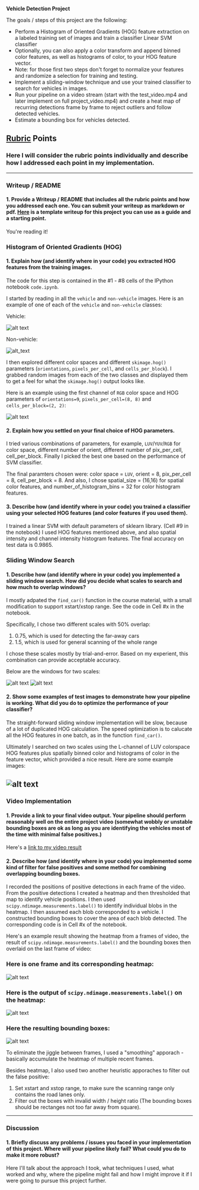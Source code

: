 **Vehicle Detection Project**

The goals / steps of this project are the following:

* Perform a Histogram of Oriented Gradients (HOG) feature extraction on a labeled training set of images and train a classifier Linear SVM classifier
* Optionally, you can also apply a color transform and append binned color features, as well as histograms of color, to your HOG feature vector. 
* Note: for those first two steps don't forget to normalize your features and randomize a selection for training and testing.
* Implement a sliding-window technique and use your trained classifier to search for vehicles in images.
* Run your pipeline on a video stream (start with the test_video.mp4 and later implement on full project_video.mp4) and create a heat map of recurring detections frame by frame to reject outliers and follow detected vehicles.
* Estimate a bounding box for vehicles detected.

[//]: # (Image References)
[car]: ./examples/car.png
[notcar]: ./examples/notcar.png
[hog]: ./examples/hog.png
[sliding]: ./examples/sliding.png
[scale1]: ./examples/scale1.png
[scale2]: ./examples/scale2.png
[find_car_windows]: ./examples/find_car_windows.png
[step1]: ./examples/step1.png
[step2]: ./examples/step2.png
[step3]: ./examples/step3.png
[video1]: ./project_video.mp4

## [Rubric](https://review.udacity.com/#!/rubrics/513/view) Points
### Here I will consider the rubric points individually and describe how I addressed each point in my implementation.  

---
### Writeup / README

#### 1. Provide a Writeup / README that includes all the rubric points and how you addressed each one.  You can submit your writeup as markdown or pdf.  [Here](https://github.com/udacity/CarND-Vehicle-Detection/blob/master/writeup_template.md) is a template writeup for this project you can use as a guide and a starting point.  

You're reading it!

### Histogram of Oriented Gradients (HOG)

#### 1. Explain how (and identify where in your code) you extracted HOG features from the training images.

The code for this step is contained in the #1 - #8 cells of the IPython notebook `code.ipynb`.  

I started by reading in all the `vehicle` and `non-vehicle` images.  Here is an example of one of each of the `vehicle` and `non-vehicle` classes:

Vehicle:

![alt text][car]

Non-vehicle:

![alt_text][notcar]

I then explored different color spaces and different `skimage.hog()` parameters (`orientations`, `pixels_per_cell`, and `cells_per_block`).  I grabbed random images from each of the two classes and displayed them to get a feel for what the `skimage.hog()` output looks like.

Here is an example using the first channel of `RGB` color space and HOG parameters of `orientations=9`, `pixels_per_cell=(8, 8)` and `cells_per_block=(2, 2)`:

![alt text][hog]

#### 2. Explain how you settled on your final choice of HOG parameters.

I tried various combinations of parameters, for example, `LUV`/`YUV`/`RGB` for color space, different number of orient, different number of pix_per_cell, cell_per_block. Finally I picked the best one based on the performance of SVM classifier. 

The final paramters chosen were: color space = `LUV`, orient = 8, pix_per_cell = 8, cell_per_block = 8. And also, I chose spatial_size = (16,16) for spatial color features, and number_of_histogram_bins = 32 for color histogram features.

#### 3. Describe how (and identify where in your code) you trained a classifier using your selected HOG features (and color features if you used them).

I trained a linear SVM with default parameters of sklearn library. (Cell #9 in the notebook) I used HOG features mentioned above, and also spatial intensity and channel intensity histogram features. The final accuracy on test data is 0.9865.

### Sliding Window Search

#### 1. Describe how (and identify where in your code) you implemented a sliding window search.  How did you decide what scales to search and how much to overlap windows?

I mostly adpated the `find_car()` function in the course material, with a small modification to support xstart/xstop range. See the code in Cell #x in the notebook.

Specifically, I chose two different scales with 50% overlap:
1) 0.75, which is used for detecting the far-away cars
3) 1.5, which is used for general scanning of the whole range

I chose these scales mostly by trial-and-error. Based on my experient, this combination can provide acceptable accuracy.

Below are the windows for two scales:

![alt text][scale1]
![alt text][scale2]

#### 2. Show some examples of test images to demonstrate how your pipeline is working.  What did you do to optimize the performance of your classifier?

The straight-forward sliding window implementation will be slow, because of a lot of duplicated HOG calculation. The speed optimization is to calucate all the HOG features in one batch, as in the function `find_car()`.

Ultimately I searched on two scales using the L-channel of LUV colorspace HOG features plus spatially binned color and histograms of color in the feature vector, which provided a nice result. Here are some example images:

![alt text][find_car_windows]
---

### Video Implementation

#### 1. Provide a link to your final video output.  Your pipeline should perform reasonably well on the entire project video (somewhat wobbly or unstable bounding boxes are ok as long as you are identifying the vehicles most of the time with minimal false positives.)
Here's a [link to my video result](./project_video.mp4)


#### 2. Describe how (and identify where in your code) you implemented some kind of filter for false positives and some method for combining overlapping bounding boxes.

I recorded the positions of positive detections in each frame of the video.  From the positive detections I created a heatmap and then thresholded that map to identify vehicle positions.  I then used `scipy.ndimage.measurements.label()` to identify individual blobs in the heatmap.  I then assumed each blob corresponded to a vehicle.  I constructed bounding boxes to cover the area of each blob detected. The corresponding code is in Cell #x of the notebook.

Here's an example result showing the heatmap from a frames of video, the result of `scipy.ndimage.measurements.label()` and the bounding boxes then overlaid on the last frame of video:

### Here is one frame and its corresponding heatmap:

![alt text][step1]

### Here is the output of `scipy.ndimage.measurements.label()` on the heatmap:
![alt text][step2]

### Here the resulting bounding boxes:
![alt text][step3]

To eliminate the jiggle between frames, I used a "smoothing" apporach - basically accumulate the heatmap of multiple recent frames.

Besides heatmap, I also used two another heuristic apporaches to filter out the false positive:
1) Set xstart and xstop range, to make sure the scanning range only contains the road lanes only.
2) Filter out the boxes with invalid width / height ratio (The bounding boxes should be rectanges not too far away from square).

---

### Discussion

#### 1. Briefly discuss any problems / issues you faced in your implementation of this project.  Where will your pipeline likely fail?  What could you do to make it more robust?

Here I'll talk about the approach I took, what techniques I used, what worked and why, where the pipeline might fail and how I might improve it if I were going to pursue this project further.  

